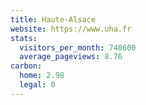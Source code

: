 ```yaml
---
title: Haute-Alsace
website: https://www.uha.fr
stats:
  visitors_per_month: 740600
  average_pageviews: 8.76
carbon:
  home: 2.98
  legal: 0
---
```

